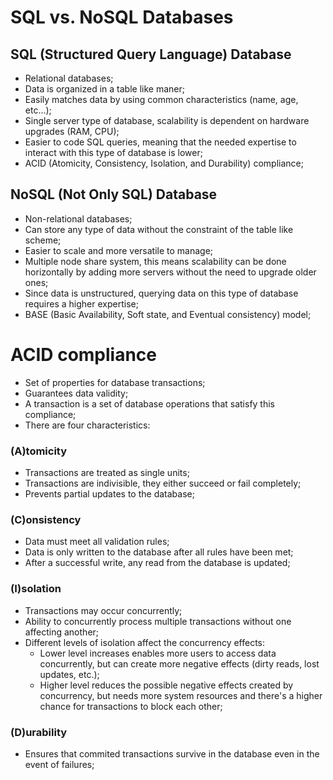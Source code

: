 # SQL vs. NoSQL Databases

## SQL (Structured Query Language) Database
   *   Relational databases;
   *   Data is organized in a table like maner;
   *   Easily matches data by using common characteristics (name, age, etc...);
   *   Single server type of database, scalability is dependent on hardware upgrades (RAM, CPU);
   *   Easier to code SQL queries, meaning that the needed expertise to interact with this type of database is lower;
   *   ACID (Atomicity, Consistency, Isolation, and Durability) compliance;

## NoSQL (Not Only SQL) Database
*   Non-relational databases;
*   Can store any type of data without the constraint of the table like scheme;
*   Easier to scale and more versatile to manage;
*   Multiple node share system, this means scalability can be done horizontally by adding more servers without the need to upgrade older ones;
*   Since data is unstructured, querying data on this type of database requires a higher expertise;
*   BASE (Basic Availability, Soft state, and Eventual consistency) model;

# ACID compliance
*   Set of properties for database transactions;
*   Guarantees data validity;
*   A transaction is a set of database operations that satisfy this compliance;
*   There are four characteristics:

### (A)tomicity
*   Transactions are treated as single units;
*   Transactions are indivisible, they either succeed or fail completely;
*   Prevents partial updates to the database;

### (C)onsistency
*   Data must meet all validation rules;
*   Data is only written to the database after all rules have been met;
*   After a successful write, any read from the database is updated; 

### (I)solation
*   Transactions may occur concurrently;
*   Ability to concurrently process multiple transactions without one affecting another;
*   Different levels of isolation affect the concurrency effects:
    *   Lower level increases enables more users to access data concurrently, but can create more negative effects (dirty reads, lost updates, etc.);
    *   Higher level reduces the possible negative effects created by concurrency, but needs more system resources and there's a higher chance for transactions to block each other; 

### (D)urability
*   Ensures that commited transactions survive in the database even in the event of failures;
